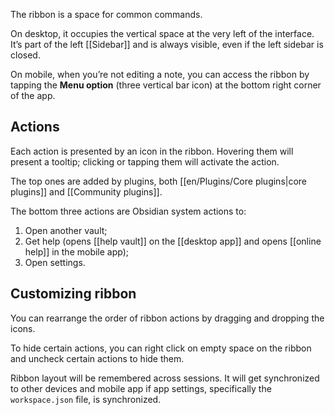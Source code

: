 The ribbon is a space for common commands.

On desktop, it occupies the vertical space at the very left of the interface. It’s part of the left [[Sidebar]] and is always visible, even if the left sidebar is closed.

On mobile, when you’re not editing a note, you can access the ribbon by tapping the **Menu option** (three vertical bar icon) at the bottom right corner of the app.

## Actions

Each action is presented by an icon in the ribbon. Hovering them will present a tooltip; clicking or tapping them will activate the action.

The top ones are added by plugins, both [[en/Plugins/Core plugins|core plugins]] and [[Community plugins]].

The bottom three actions are Obsidian system actions to:

1. Open another vault;
2. Get help (opens [[help vault]] on the [[desktop app]] and opens [[online help]] in the mobile app);
3. Open settings.

## Customizing ribbon

You can rearrange the order of ribbon actions by dragging and dropping the icons. 

To hide certain actions, you can right click on empty space on the ribbon and uncheck certain actions to hide them.

Ribbon layout will be remembered across sessions. It will get synchronized to other devices and mobile app if app settings, specifically the `workspace.json` file, is synchronized.